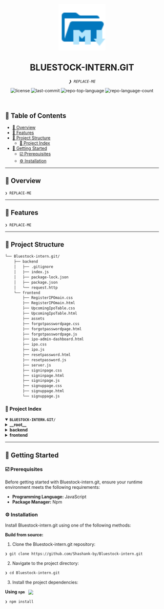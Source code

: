 <p align="center">
    <img src="https://raw.githubusercontent.com/PKief/vscode-material-icon-theme/ec559a9f6bfd399b82bb44393651661b08aaf7ba/icons/folder-markdown-open.svg" align="center" width="30%">
</p>
<p align="center"><h1 align="center">BLUESTOCK-INTERN.GIT</h1></p>
<p align="center">
	<em><code>❯ REPLACE-ME</code></em>
</p>
<p align="center">
	<img src="https://img.shields.io/github/license/Shashank-by/Bluestock-intern.git?style=default&logo=opensourceinitiative&logoColor=white&color=0080ff" alt="license">
	<img src="https://img.shields.io/github/last-commit/Shashank-by/Bluestock-intern.git?style=default&logo=git&logoColor=white&color=0080ff" alt="last-commit">
	<img src="https://img.shields.io/github/languages/top/Shashank-by/Bluestock-intern.git?style=default&color=0080ff" alt="repo-top-language">
	<img src="https://img.shields.io/github/languages/count/Shashank-by/Bluestock-intern.git?style=default&color=0080ff" alt="repo-language-count">
</p>
<p align="center"><!-- default option, no dependency badges. -->
</p>
<p align="center">
	<!-- default option, no dependency badges. -->
</p>
<br>

## 🔗 Table of Contents

- [📍 Overview](#-overview)
- [👾 Features](#-features)
- [📁 Project Structure](#-project-structure)
  - [📂 Project Index](#-project-index)
- [🚀 Getting Started](#-getting-started)
  - [☑️ Prerequisites](#-prerequisites)
  - [⚙️ Installation](#-installation)
    

---

## 📍 Overview

<code>❯ REPLACE-ME</code>

---

## 👾 Features

<code>❯ REPLACE-ME</code>

---

## 📁 Project Structure

```sh
└── Bluestock-intern.git/
    ├── backend
    │   ├── .gitignore
    │   ├── index.js
    │   ├── package-lock.json
    │   ├── package.json
    │   └── request.http
    └── frontend
        ├── RegisterIPOmain.css
        ├── RegisterIPOmain.html
        ├── UpcomingIpoTable.css
        ├── UpcomingIpoTable.html
        ├── assets
        ├── forgotpasswordpage.css
        ├── forgotpasswordpage.html
        ├── forgotpasswordpage.js
        ├── ipo-admin-dashboard.html
        ├── ipo.css
        ├── ipo.js
        ├── resetpassword.html
        ├── resetpassword.js
        ├── server.js
        ├── signinpage.css
        ├── signinpage.html
        ├── signinpage.js
        ├── signuppage.css
        ├── signuppage.html
        └── signuppage.js
```


### 📂 Project Index
<details open>
	<summary><b><code>BLUESTOCK-INTERN.GIT/</code></b></summary>
	<details> <!-- __root__ Submodule -->
		<summary><b>__root__</b></summary>
		<blockquote>
			<table>
			</table>
		</blockquote>
	</details>
	<details> <!-- backend Submodule -->
		<summary><b>backend</b></summary>
		<blockquote>
			<table>
			<tr>
				<td><b><a href='https://github.com/Shashank-by/Bluestock-intern.git/blob/master/backend/package-lock.json'>package-lock.json</a></b></td>
				<td><code>❯ REPLACE-ME</code></td>
			</tr>
			<tr>
				<td><b><a href='https://github.com/Shashank-by/Bluestock-intern.git/blob/master/backend/request.http'>request.http</a></b></td>
				<td><code>❯ REPLACE-ME</code></td>
			</tr>
			<tr>
				<td><b><a href='https://github.com/Shashank-by/Bluestock-intern.git/blob/master/backend/index.js'>index.js</a></b></td>
				<td><code>❯ REPLACE-ME</code></td>
			</tr>
			<tr>
				<td><b><a href='https://github.com/Shashank-by/Bluestock-intern.git/blob/master/backend/package.json'>package.json</a></b></td>
				<td><code>❯ REPLACE-ME</code></td>
			</tr>
			</table>
		</blockquote>
	</details>
	<details> <!-- frontend Submodule -->
		<summary><b>frontend</b></summary>
		<blockquote>
			<table>
			<tr>
				<td><b><a href='https://github.com/Shashank-by/Bluestock-intern.git/blob/master/frontend/UpcomingIpoTable.css'>UpcomingIpoTable.css</a></b></td>
				<td><code>❯ REPLACE-ME</code></td>
			</tr>
			<tr>
				<td><b><a href='https://github.com/Shashank-by/Bluestock-intern.git/blob/master/frontend/signuppage.css'>signuppage.css</a></b></td>
				<td><code>❯ REPLACE-ME</code></td>
			</tr>
			<tr>
				<td><b><a href='https://github.com/Shashank-by/Bluestock-intern.git/blob/master/frontend/ipo.css'>ipo.css</a></b></td>
				<td><code>❯ REPLACE-ME</code></td>
			</tr>
			<tr>
				<td><b><a href='https://github.com/Shashank-by/Bluestock-intern.git/blob/master/frontend/signinpage.html'>signinpage.html</a></b></td>
				<td><code>❯ REPLACE-ME</code></td>
			</tr>
			<tr>
				<td><b><a href='https://github.com/Shashank-by/Bluestock-intern.git/blob/master/frontend/RegisterIPOmain.html'>RegisterIPOmain.html</a></b></td>
				<td><code>❯ REPLACE-ME</code></td>
			</tr>
			<tr>
				<td><b><a href='https://github.com/Shashank-by/Bluestock-intern.git/blob/master/frontend/forgotpasswordpage.js'>forgotpasswordpage.js</a></b></td>
				<td><code>❯ REPLACE-ME</code></td>
			</tr>
			<tr>
				<td><b><a href='https://github.com/Shashank-by/Bluestock-intern.git/blob/master/frontend/signinpage.css'>signinpage.css</a></b></td>
				<td><code>❯ REPLACE-ME</code></td>
			</tr>
			<tr>
				<td><b><a href='https://github.com/Shashank-by/Bluestock-intern.git/blob/master/frontend/forgotpasswordpage.html'>forgotpasswordpage.html</a></b></td>
				<td><code>❯ REPLACE-ME</code></td>
			</tr>
			<tr>
				<td><b><a href='https://github.com/Shashank-by/Bluestock-intern.git/blob/master/frontend/ipo.js'>ipo.js</a></b></td>
				<td><code>❯ REPLACE-ME</code></td>
			</tr>
			<tr>
				<td><b><a href='https://github.com/Shashank-by/Bluestock-intern.git/blob/master/frontend/signuppage.html'>signuppage.html</a></b></td>
				<td><code>❯ REPLACE-ME</code></td>
			</tr>
			<tr>
				<td><b><a href='https://github.com/Shashank-by/Bluestock-intern.git/blob/master/frontend/signuppage.js'>signuppage.js</a></b></td>
				<td><code>❯ REPLACE-ME</code></td>
			</tr>
			<tr>
				<td><b><a href='https://github.com/Shashank-by/Bluestock-intern.git/blob/master/frontend/resetpassword.js'>resetpassword.js</a></b></td>
				<td><code>❯ REPLACE-ME</code></td>
			</tr>
			<tr>
				<td><b><a href='https://github.com/Shashank-by/Bluestock-intern.git/blob/master/frontend/RegisterIPOmain.css'>RegisterIPOmain.css</a></b></td>
				<td><code>❯ REPLACE-ME</code></td>
			</tr>
			<tr>
				<td><b><a href='https://github.com/Shashank-by/Bluestock-intern.git/blob/master/frontend/UpcomingIpoTable.html'>UpcomingIpoTable.html</a></b></td>
				<td><code>❯ REPLACE-ME</code></td>
			</tr>
			<tr>
				<td><b><a href='https://github.com/Shashank-by/Bluestock-intern.git/blob/master/frontend/resetpassword.html'>resetpassword.html</a></b></td>
				<td><code>❯ REPLACE-ME</code></td>
			</tr>
			<tr>
				<td><b><a href='https://github.com/Shashank-by/Bluestock-intern.git/blob/master/frontend/server.js'>server.js</a></b></td>
				<td><code>❯ REPLACE-ME</code></td>
			</tr>
			<tr>
				<td><b><a href='https://github.com/Shashank-by/Bluestock-intern.git/blob/master/frontend/ipo-admin-dashboard.html'>ipo-admin-dashboard.html</a></b></td>
				<td><code>❯ REPLACE-ME</code></td>
			</tr>
			<tr>
				<td><b><a href='https://github.com/Shashank-by/Bluestock-intern.git/blob/master/frontend/signinpage.js'>signinpage.js</a></b></td>
				<td><code>❯ REPLACE-ME</code></td>
			</tr>
			<tr>
				<td><b><a href='https://github.com/Shashank-by/Bluestock-intern.git/blob/master/frontend/forgotpasswordpage.css'>forgotpasswordpage.css</a></b></td>
				<td><code>❯ REPLACE-ME</code></td>
			</tr>
			</table>
		</blockquote>
	</details>
</details>

---
## 🚀 Getting Started

### ☑️ Prerequisites

Before getting started with Bluestock-intern.git, ensure your runtime environment meets the following requirements:

- **Programming Language:** JavaScript
- **Package Manager:** Npm


### ⚙️ Installation

Install Bluestock-intern.git using one of the following methods:

**Build from source:**

1. Clone the Bluestock-intern.git repository:
```sh
❯ git clone https://github.com/Shashank-by/Bluestock-intern.git
```

2. Navigate to the project directory:
```sh
❯ cd Bluestock-intern.git
```

3. Install the project dependencies:


**Using `npm`** &nbsp; [<img align="center" src="https://img.shields.io/badge/npm-CB3837.svg?style={badge_style}&logo=npm&logoColor=white" />](https://www.npmjs.com/)

```sh
❯ npm install
```
